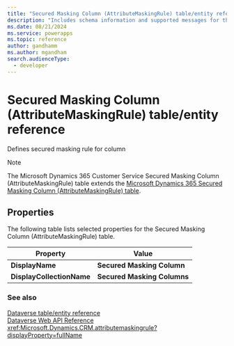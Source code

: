 ```yaml
---
title: "Secured Masking Column (AttributeMaskingRule) table/entity reference (Microsoft Dynamics 365 Customer Service)"
description: "Includes schema information and supported messages for the Secured Masking Column (AttributeMaskingRule) table/entity with Microsoft Dynamics 365 Customer Service."
ms.date: 08/21/2024
ms.service: powerapps
ms.topic: reference
author: gandhamm
ms.author: mgandham
search.audienceType: 
  - developer
---
```


# Secured Masking Column (AttributeMaskingRule) table/entity reference

Defines secured masking rule for column

> [!NOTE]
> The Microsoft Dynamics 365 Customer Service Secured Masking Column (AttributeMaskingRule) table extends the [Microsoft Dynamics 365 Secured Masking Column (AttributeMaskingRule) table](/dynamics365/developer/entities//attributemaskingrule).


## Properties

The following table lists selected properties for the Secured Masking Column (AttributeMaskingRule) table.

|Property|Value|
| --- | --- |
| **DisplayName** | **Secured Masking Column** |
| **DisplayCollectionName** | **Secured Masking Columns** |




### See also

[Dataverse table/entity reference](../about-entity-reference.md)  
[Dataverse Web API Reference](/power-apps/developer/data-platform/webapi/reference/about)   
<xref:Microsoft.Dynamics.CRM.attributemaskingrule?displayProperty=fullName>
